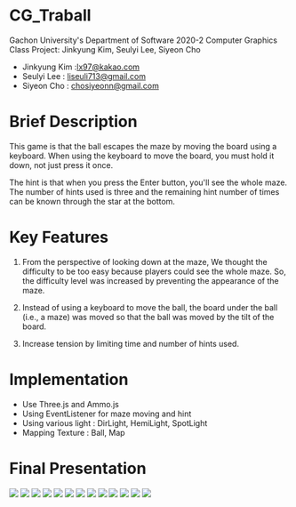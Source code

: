 # CG_Traball
Gachon University's Department of Software 2020-2 Computer Graphics  Class Project: Jinkyung Kim, Seulyi Lee, Siyeon Cho

- Jinkyung Kim :lx97@kakao.com
- Seulyi Lee : liseuli713@gmail.com
- Siyeon Cho : chosiyeonn@gmail.com

# Brief Description
This game is that the ball escapes the maze by moving the board using a keyboard.
When using the keyboard to move the board, you must hold it down, not just press it once.

The hint is that when you press the Enter button, you'll see the whole maze. The number of hints used is three and the remaining hint number of times can be known through the star at the bottom.

# Key Features
1. From the perspective of looking down at the maze, We thought the difficulty to be too easy because players could see the whole maze. So, the difficulty level was increased by preventing the appearance of the maze.

2. Instead of using a keyboard to move the ball, the board under the ball (i.e., a maze) was moved so that the ball was moved by the tilt of the board.

3. Increase tension by limiting time and number of hints used.

# Implementation
* Use Three.js and Ammo.js
* Using EventListener for maze moving and hint
* Using various light : DirLight, HemiLight, SpotLight
* Mapping Texture : Ball, Map

# Final Presentation
<img src="./images/1-1.png">
<img src="./images/2-1.png">
<img src="./images/3-1.png">
<img src="./images/4-1.png">
<img src="./images/5-1.png">
<img src="./images/6-1.png">
<img src="./images/7-1.png">
<img src="./images/8-1.png">
<img src="./images/9-1.png">
<img src="./images/10-1.png">
<img src="./images/11-1.png">
<img src="./images/12-1.png">
<img src="./images/13-1.png">

